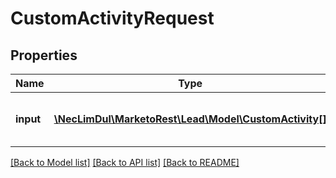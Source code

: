 # CustomActivityRequest

## Properties

Name | Type | Description | Notes
------------ | ------------- | ------------- | -------------
**input** | [**\NecLimDul\MarketoRest\Lead\Model\CustomActivity[]**](CustomActivity.md) | List of custom activities to insert |

[[Back to Model list]](../../README.md#models) [[Back to API list]](../../README.md#endpoints) [[Back to README]](../../README.md)
